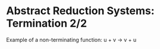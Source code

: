 <h1> Abstract Reduction Systems: Termination 2/2 </h1> 

Example of a non-terminating function:
u + v → v + u
